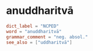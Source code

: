 # anuddharitvā

``` toml
dict_label = "NCPED"
word = "anuddharitvā"
grammar_comment = "neg. absol."
see_also = ["uddharitvā"]
```

